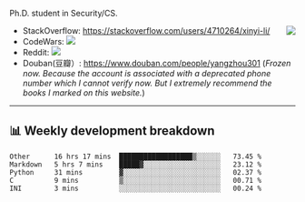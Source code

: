 Ph.D. student in Security/CS.

<img align="right" src="https://github-readme-stats.vercel.app/api?username=li-xin-yi&count_private=true&show_icons=true&hide_title=true&theme=tokyonight" />

- StackOverflow: https://stackoverflow.com/users/4710264/xinyi-li/
- CodeWars: [![](https://www.codewars.com/users/xy-li/badges/micro)](https://www.codewars.com/users/xy-li/)
- Reddit: [![](https://img.shields.io/reddit/user-karma/combined/xy-li?style=social)](https://www.reddit.com/user/xy-li/)
- Douban(豆瓣）: https://www.douban.com/people/yangzhou301  (*Frozen now. Because the account is associated with a deprecated phone number which I cannot verify now. But I extremely recommend the books I marked on this website.*)

---

## 📊 Weekly development breakdown

<!--START_SECTION:waka-->
```text
Other      16 hrs 17 mins  ██████████████████▒░░░░░░   73.45 % 
Markdown   5 hrs 7 mins    █████▓░░░░░░░░░░░░░░░░░░░   23.12 % 
Python     31 mins         ▓░░░░░░░░░░░░░░░░░░░░░░░░   02.37 % 
C          9 mins          ▒░░░░░░░░░░░░░░░░░░░░░░░░   00.71 % 
INI        3 mins          ░░░░░░░░░░░░░░░░░░░░░░░░░   00.24 % 
```
<!--END_SECTION:waka-->
